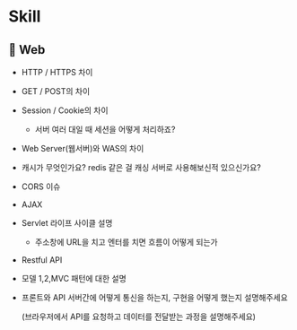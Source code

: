 # Skill



## 📌 Web

- HTTP / HTTPS 차이
- GET / POST의 차이
- Session / Cookie의 차이
  - 서버 여러 대일 때 세션을 어떻게 처리하죠?
- Web Server(웹서버)와 WAS의 차이
- 캐시가 무엇인가요? redis 같은 걸 캐싱 서버로 사용해보신적 있으신가요?
- CORS 이슈

- AJAX

- Servlet 라이프 사이클 설명
  - 주소창에 URL을 치고 엔터를 치면 흐름이 어떻게 되는가
- Restful API

- 모델 1,2,MVC 패턴에 대한 설명

- 프론트와 API 서버간에 어떻게 통신을 하는지, 구현을 어떻게 했는지 설명해주세요

  (브라우저에서 API를 요청하고 데이터를 전달받는 과정을 설명해주세요)